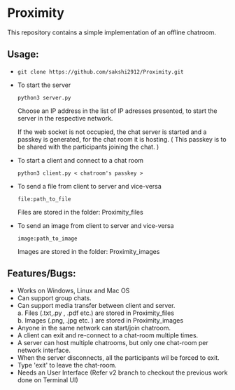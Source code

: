 # Proximity

This repository contains a simple implementation of an offline chatroom.



## Usage:

-   
    ``` git clone https://github.com/sakshi2912/Proximity.git ```

- To start the server
  
    ``` python3 server.py ```

    Choose an IP address in the list of IP adresses presented, to start the server in the respective network.

    If the web socket is not occupied, the chat server is started and a passkey is generated, for the chat room it is hosting. ( This passkey is to be shared with the participants joining the chat. ) 

- To start a client and connect to a chat room
  
    ``` python3 client.py < chatroom's passkey > ```

- To send a file from client to server and vice-versa  <br>

    ``` file:path_to_file ``` 

   Files are stored in the folder: Proximity_files
   
- To send an image from client to server and vice-versa <br>

    ``` image:path_to_image ```<br>

   Images are stored in the folder: Proximity_images

## Features/Bugs:

- Works on Windows, Linux and Mac OS
- Can support group chats.
- Can support media transfer between client and server.<br>
    a. Files (.txt,.py , .pdf etc.) are stored in Proximity_files <br>
    b. Images (.png, .jpg etc. ) are stored in Proximity_images
- Anyone in the same network can start/join chatroom.
- A client can exit and re-connect to a chat-room multiple times.
- A server can host multiple chatrooms, but only one chat-room per network interface.
- When the server disconnects, all the participants wil be forced to exit.
- Type 'exit' to leave the chat-room.
- Needs an User Interface (Refer v2 branch to checkout the previous work done on Terminal UI)
